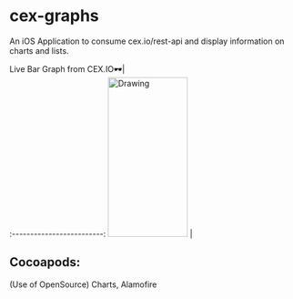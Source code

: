 # cex-graphs
An iOS Application to consume cex.io/rest-api and display information on charts and lists.

Live Bar Graph from CEX.IO🕶|  
:-------------------------:
<img src="./cex-graphs/assets/screenshots/barGraph.png" alt="Drawing" width="140" height="280"/>  |

## Cocoapods: 
(Use of OpenSource)
Charts,
Alamofire
